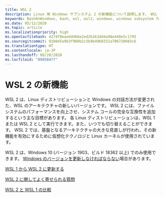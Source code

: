 ```yaml
---
title: WSL 2
description: Linux 用 Windows サブシステム 2 の新機能について説明します。 WSL バージョンの更新や FAQ などの、利用可能なその他のリソースもご確認いただけます。
keywords: BashOnWindows, bash, wsl, wsl2, windows, windows subsystem for linux, windowssubsystem, ubuntu, debian, suse, windows 10, インストール
ms.date: 05/12/2020
ms.topic: article
ms.localizationpriority: high
ms.openlocfilehash: 4274f8eaedd466e2ed2b163dd4a98e440e5c1795
ms.sourcegitcommit: 910845e9b3f980b2c5b9b4968331a706720603c6
ms.translationtype: HT
ms.contentlocale: ja-JP
ms.lasthandoff: 08/28/2020
ms.locfileid: "89058477"
---
```

# <a name="whats-new-in-wsl-2"></a>WSL 2 の新機能

WSL 2 は、Linux ディストリビューションと Windows の対話方法が変更された、WSL のアーキテクチャの新しいバージョンです。 WSL 2 には、ファイル システムのパフォーマンスを向上させ、システム コールの完全な互換性を追加するという主な目標があります。 各 Linux ディストリビューションは、WSL 1 または WSL 2 として実行できます。また、いつでも切り替えることができます。 WSL 2 では、基盤となるアーキテクチャの大きな見直しが行われ、その新機能を有効にするために仮想化テクノロジと Linux カーネルが使用されています。

WSL 2 は、Windows 10 (バージョン 1903、ビルド 18362 以上) でのみ使用できます。 [Windows のバージョンを更新しなければならない](ms-settings:windowsupdate)場合があります。

[WSL 1 から WSL 2 に更新する](./install-win10.md#update-to-wsl-2)

[WSL 2 に関してよく寄せられる質問](./wsl2-faq.md)

[WSL 2 と WSL 1 の比較](./compare-versions.md)
